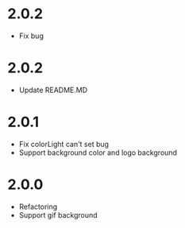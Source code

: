 # 2.0.2
- Fix bug

# 2.0.2
- Update README.MD

# 2.0.1
- Fix colorLight can't set bug
- Support background color and logo background


# 2.0.0
- Refactoring
- Support gif background